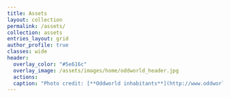 ```yaml
---
title: Assets
layout: collection
permalink: /assets/
collection: assets
entries_layout: grid
author_profile: true
classes: wide
header:
  overlay_color: "#5e616c"
  overlay_image: /assets/images/home/oddworld_header.jpg
  actions:
  caption: "Photo credit: [**Oddworld inhabitants**](http://www.oddworld.com/)"
---
```

